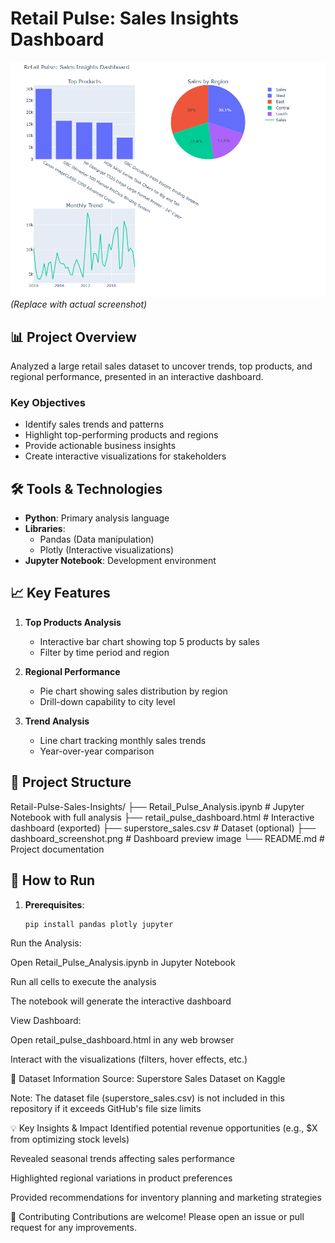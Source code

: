 # Retail Pulse: Sales Insights Dashboard

![Dashboard Preview](dashboard_screenshot.png) *(Replace with actual screenshot)*

## 📊 Project Overview

Analyzed a large retail sales dataset to uncover trends, top products, and regional performance, presented in an interactive dashboard.

### Key Objectives
- Identify sales trends and patterns
- Highlight top-performing products and regions
- Provide actionable business insights
- Create interactive visualizations for stakeholders

## 🛠️ Tools & Technologies
- **Python**: Primary analysis language
- **Libraries**:
  - Pandas (Data manipulation)
  - Plotly (Interactive visualizations)
- **Jupyter Notebook**: Development environment

## 📈 Key Features
1. **Top Products Analysis**
   - Interactive bar chart showing top 5 products by sales
   - Filter by time period and region

2. **Regional Performance**
   - Pie chart showing sales distribution by region
   - Drill-down capability to city level

3. **Trend Analysis**
   - Line chart tracking monthly sales trends
   - Year-over-year comparison

## 📂 Project Structure

Retail-Pulse-Sales-Insights/
├── Retail_Pulse_Analysis.ipynb # Jupyter Notebook with full analysis
├── retail_pulse_dashboard.html # Interactive dashboard (exported)
├── superstore_sales.csv # Dataset (optional)
├── dashboard_screenshot.png # Dashboard preview image
└── README.md # Project documentation


## 🚀 How to Run
1. **Prerequisites**:
   ```bash
   pip install pandas plotly jupyter


Run the Analysis:

Open Retail_Pulse_Analysis.ipynb in Jupyter Notebook

Run all cells to execute the analysis

The notebook will generate the interactive dashboard

View Dashboard:

Open retail_pulse_dashboard.html in any web browser

Interact with the visualizations (filters, hover effects, etc.)

📝 Dataset Information
Source: Superstore Sales Dataset on Kaggle

Note: The dataset file (superstore_sales.csv) is not included in this repository if it exceeds GitHub's file size limits

💡 Key Insights & Impact
Identified potential revenue opportunities (e.g., $X from optimizing stock levels)

Revealed seasonal trends affecting sales performance

Highlighted regional variations in product preferences

Provided recommendations for inventory planning and marketing strategies

🤝 Contributing
Contributions are welcome! Please open an issue or pull request for any improvements.

